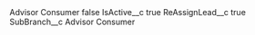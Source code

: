 <?xml version="1.0" encoding="UTF-8"?>
<CustomMetadata xmlns="http://soap.sforce.com/2006/04/metadata" xmlns:xsi="http://www.w3.org/2001/XMLSchema-instance" xmlns:xsd="http://www.w3.org/2001/XMLSchema">
    <label>Advisor Consumer</label>
    <protected>false</protected>
    <values>
        <field>IsActive__c</field>
        <value xsi:type="xsd:boolean">true</value>
    </values>
    <values>
        <field>ReAssignLead__c</field>
        <value xsi:type="xsd:boolean">true</value>
    </values>
    <values>
        <field>SubBranch__c</field>
        <value xsi:type="xsd:string">Advisor Consumer</value>
    </values>
</CustomMetadata>
